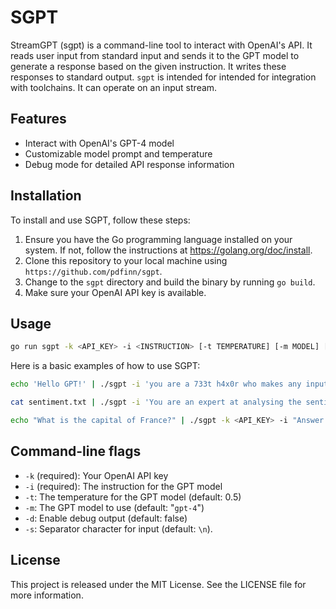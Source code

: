 # SGPT
StreamGPT (sgpt) is a command-line tool to interact with OpenAI's API. It reads user input from standard input and sends it to the GPT model to generate a response based on the given instruction.  It writes these responses to standard output.  `sgpt` is intended for intended for integration with toolchains.  It can operate on an input stream.

## Features

- Interact with OpenAI's GPT-4 model
- Customizable model prompt and temperature
- Debug mode for detailed API response information

## Installation

To install and use SGPT, follow these steps:

1. Ensure you have the Go programming language installed on your system. If not, follow the instructions at https://golang.org/doc/install.
2. Clone this repository to your local machine using `https://github.com/pdfinn/sgpt`.
3. Change to the `sgpt` directory and build the binary by running `go build`.
4. Make sure your OpenAI API key is available.

## Usage

```sh
go run sgpt -k <API_KEY> -i <INSTRUCTION> [-t TEMPERATURE] [-m MODEL] [-s SEPARATOR] [-d]
```

Here is a basic examples of how to use SGPT:

```sh
echo 'Hello GPT!' | ./sgpt -i 'you are a 733t h4x0r who makes any input 733t' -k YOUR_API_KEY
```

```sh
cat sentiment.txt | ./sgpt -i 'You are an expert at analysing the sentiment of English statements. Analyze the sentiment and express it as an emoji.' -k YOUR_API_KEY
```

```sh
echo "What is the capital of France?" | ./sgpt -k <API_KEY> -i "Answer the following question:"
```

## Command-line flags
- `-k` (required): Your OpenAI API key
- `-i` (required): The instruction for the GPT model
- `-t`: The temperature for the GPT model (default: 0.5)
- `-m`: The GPT model to use (default: "`gpt-4`")
- `-d`: Enable debug output (default: false)
- `-s`: Separator character for input (default: `\n`).

## License

This project is released under the MIT License. See the LICENSE file for more information.
